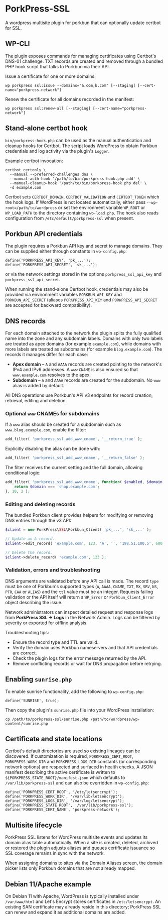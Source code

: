 # PorkPress-SSL
A wordpress multisite plugin for porkbun that can optionally update certbot for SSL.

## WP-CLI

The plugin exposes commands for managing certificates using Certbot's DNS-01
challenge. TXT records are created and removed through a bundled PHP hook
script that talks to Porkbun via their API.

Issue a certificate for one or more domains:

```
wp porkpress ssl:issue --domains="a.com,b.com" [--staging] [--cert-name="porkpress-network"]
```

Renew the certificate for all domains recorded in the manifest:

```
wp porkpress ssl:renew-all [--staging] [--cert-name="porkpress-network"]
```
## Stand‑alone certbot hook

`bin/porkpress-hook.php` can be used as the manual authentication and cleanup
hooks for Certbot. The script loads WordPress to obtain Porkbun credentials and
log activity via the plugin's `Logger`.

Example certbot invocation:

```
certbot certonly \
  --manual --preferred-challenges dns \
  --manual-auth-hook '/path/to/bin/porkpress-hook.php add' \
  --manual-cleanup-hook '/path/to/bin/porkpress-hook.php del' \
  -d example.com
```

Certbot sets `CERTBOT_DOMAIN`, `CERTBOT_VALIDATION` and `CERTBOT_TOKEN` which
the hook logs. If WordPress is not located automatically, either pass
`--wp-root=/path/to/wordpress` or set the environment variable `WP_ROOT` or
`WP_LOAD_PATH` to the directory containing `wp-load.php`. The hook also reads
configuration from `/etc/default/porkpress-ssl` when present.

## Porkbun API credentials

The plugin requires a Porkbun API key and secret to manage domains. They can be
supplied either through constants in `wp-config.php`:

```
define('PORKPRESS_API_KEY', 'pk_...');
define('PORKPRESS_API_SECRET', 'sk_...');
```

or via the network settings stored in the options `porkpress_ssl_api_key` and
`porkpress_ssl_api_secret`.

When running the stand-alone Certbot hook, credentials may also be provided via
environment variables `PORKBUN_API_KEY` and `PORKBUN_API_SECRET` (aliases
`PORKPRESS_API_KEY` and `PORKPRESS_API_SECRET` are accepted for backward
compatibility).

## DNS records

For each domain attached to the network the plugin splits the fully qualified
name into the zone and any subdomain labels. Domains with only two labels are
treated as apex domains (for example `example.com`), while domains with more
labels are treated as subdomains (for example `blog.example.com`). The records
it manages differ for each case:

* **Apex domain** – `A` and `AAAA` records are created pointing to the
  network's IPv4 and IPv6 addresses. A `www` `CNAME` is also ensured so that
  `www.example.com` resolves to the apex.
* **Subdomain** – `A` and `AAAA` records are created for the subdomain. No
  `www` alias is added by default.

All DNS operations use Porkbun's API v3 endpoints for record
creation, retrieval, editing and deletion.

### Optional `www` CNAMEs for subdomains

If a `www` alias should be created for a subdomain such as
`www.blog.example.com`, enable the filter:

```php
add_filter( 'porkpress_ssl_add_www_cname', '__return_true' );
```

Explicitly disabling the alias can be done with:

```php
add_filter( 'porkpress_ssl_add_www_cname', '__return_false' );
```

The filter receives the current setting and the full domain, allowing
conditional logic:

```php
add_filter( 'porkpress_ssl_add_www_cname', function( $enabled, $domain ) {
    return $domain === 'shop.example.com';
}, 10, 2 );
```

### Editing and deleting records

The bundled Porkbun client provides helpers for modifying or removing
DNS entries through the v3 API:

```php
$client = new PorkPress\SSL\Porkbun_Client( 'pk_...', 'sk_...' );

// Update an A record.
$client->edit_record( 'example.com', 123, 'A', '', '198.51.100.5', 600 );

// Delete the record.
$client->delete_record( 'example.com', 123 );
```

### Validation, errors and troubleshooting

DNS arguments are validated before any API call is made. The record `type` must be one of Porkbun's supported types (`A`, `AAAA`, `CNAME`, `TXT`, `MX`, `SRV`, `NS`, `PTR`, `CAA` or `ALIAS`) and the `ttl` value must be an integer. Requests failing validation or the API itself will return a `WP_Error` or `Porkbun_Client_Error` object describing the issue.

Network administrators can inspect detailed request and response logs from **PorkPress SSL → Logs** in the Network Admin. Logs can be filtered by severity or exported for offline analysis.

Troubleshooting tips:

* Ensure the record type and TTL are valid.
* Verify the domain uses Porkbun nameservers and that API credentials are correct.
* Check the plugin logs for the error message returned by the API.
* Remove conflicting records or wait for DNS propagation before retrying.

## Enabling `sunrise.php`

To enable sunrise functionality, add the following to `wp-config.php`:

```
define('SUNRISE', true);
```

Then copy the plugin's `sunrise.php` file into your WordPress installation:

```
cp /path/to/porkpress-ssl/sunrise.php /path/to/wordpress/wp-content/sunrise.php
```

## Certificate and state locations

Certbot's default directories are used so existing lineages can be discovered.
If customization is required, `PORKPRESS_CERT_ROOT`, `PORKPRESS_WORK_DIR` and
`PORKPRESS_LOGS_DIR` constants (or corresponding network options) are respected
and surfaced in health checks. A JSON manifest describing the active
certificate is written to `${PORKPRESS_STATE_ROOT}/manifest.json` which defaults
to `/var/lib/porkpress-ssl` and can also be overridden in `wp-config.php`:

```
define('PORKPRESS_CERT_ROOT', '/etc/letsencrypt');
define('PORKPRESS_WORK_DIR', '/var/lib/letsencrypt');
define('PORKPRESS_LOGS_DIR', '/var/log/letsencrypt');
define('PORKPRESS_STATE_ROOT', '/var/lib/porkpress-ssl');
define('PORKPRESS_CERT_NAME', 'porkpress-network');
```

## Multisite lifecycle

PorkPress SSL listens for WordPress multisite events and updates its domain
alias table automatically. When a site is created, deleted, archived or
restored the plugin adjusts aliases and queues certificate issuance so SSL
coverage remains in sync with the network.

When assigning domains to sites via the Domain Aliases screen, the domain picker lists only Porkbun domains that are not already mapped.

## Debian 11/Apache example

On Debian 11 with Apache, WordPress is typically installed under `/var/www/html`
and Let's Encrypt stores certificates in `/etc/letsencrypt`. An existing SAN
certificate may already reside in this directory; PorkPress
SSL can renew and expand it as additional domains are added.
